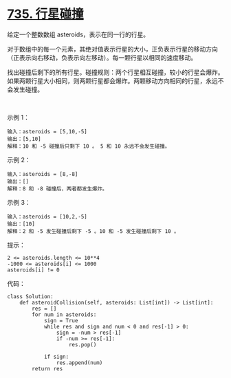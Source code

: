 # [735. 行星碰撞](https://leetcode.cn/problems/asteroid-collision/)

给定一个整数数组 asteroids，表示在同一行的行星。

对于数组中的每一个元素，其绝对值表示行星的大小，正负表示行星的移动方向（正表示向右移动，负表示向左移动）。每一颗行星以相同的速度移动。

找出碰撞后剩下的所有行星。碰撞规则：两个行星相互碰撞，较小的行星会爆炸。如果两颗行星大小相同，则两颗行星都会爆炸。两颗移动方向相同的行星，永远不会发生碰撞。

 

示例 1：
```
输入：asteroids = [5,10,-5]
输出：[5,10]
解释：10 和 -5 碰撞后只剩下 10 。 5 和 10 永远不会发生碰撞。
```
示例 2：
```
输入：asteroids = [8,-8]
输出：[]
解释：8 和 -8 碰撞后，两者都发生爆炸。
```
示例 3：
```
输入：asteroids = [10,2,-5]
输出：[10]
解释：2 和 -5 发生碰撞后剩下 -5 。10 和 -5 发生碰撞后剩下 10 。
```

提示：
```
2 <= asteroids.length <= 10**4
-1000 <= asteroids[i] <= 1000
asteroids[i] != 0
```

代码：
```python3
class Solution:
    def asteroidCollision(self, asteroids: List[int]) -> List[int]:
        res = []
        for num in asteroids:
            sign = True
            while res and sign and num < 0 and res[-1] > 0:
                sign = -num > res[-1]
                if -num >= res[-1]:
                    res.pop()
            
            if sign:
                res.append(num)
        return res
```
